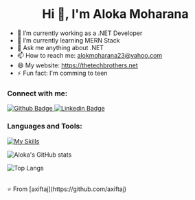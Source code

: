  <h1 align="center">Hi 👋, I'm Aloka Moharana</h1>

- 🔭 I’m currently working as a .NET Developer
- 🌱 I’m currently learning MERN Stack
- 💬 Ask me anything about .NET 
- 📫 How to reach me: alokmoharana23@yahoo.com
- 😄 My website: https://thetechbrothers.net
- ⚡ Fun fact: I'm comming to teen
  
### Connect with me:
<div id="badges">
  <a href="https://github.com/Aloka2825">
    <img src="https://img.shields.io/badge/Github-white?style=for-the-badge&logo=Github&logoColor=black" alt="Github Badge"/>
  </a>
 <a href="https://www.linkedin.com/in/aloka-moharana-8660a0254/">
    <img src="https://img.shields.io/badge/linkedin-blue?style=for-the-badge&logo=linkedin&logoColor=white" alt="Linkedin Badge"/>
  </a>
<!--    <a href="https://www.instagram.com/axif_taj">
    <img src="https://img.shields.io/badge/Instagram-purple?style=for-the-badge&logo=instagram&logoColor=white" alt="Instagram Badge"/>
  </a>
   <a href="https://fb.com/aaxiftaj">
    <img src="https://img.shields.io/badge/Facebook-blue?style=for-the-badge&logo=facebook&logoColor=white" alt="Facebook Badge"/>
  </a>
   <a href="https://twitter.com/axiftaj">
    <img src="https://img.shields.io/badge/Twitter-blue?style=for-the-badge&logo=twitter&logoColor=white" alt="Twitter Badge"/>
  </a> -->
</div>

### Languages and Tools:
[![My Skills](https://skillicons.dev/icons?i=c-sharp,dart,firebase,github,git,postman,figma,xd&perline=5)](https://skillicons.dev)

![Aloka's GitHub stats](https://github-readme-stats.vercel.app/api?username=axiftaj&show_icons=true&theme=dark)

![Top Langs](https://github-readme-stats.vercel.app/api/top-langs/?username=axiftaj&theme=dark)


<br>
⭐️ From [axiftaj](https://github.com/axiftaj)
